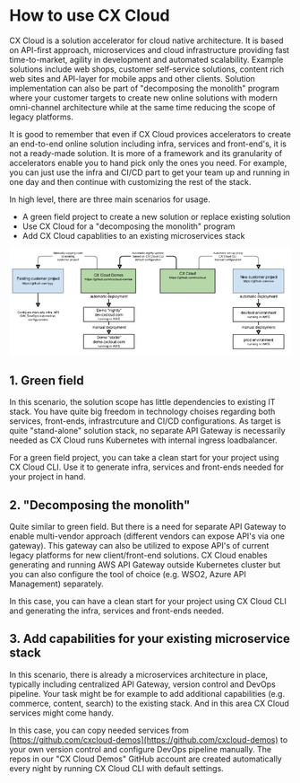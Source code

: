 # How to use CX Cloud

CX Cloud is a solution accelerator for cloud native architecture. It is based on API-first approach, microservices and cloud infrastructure providing fast time-to-market, agility in development and automated scalability. Example solutions include web shops, customer self-service solutions, content rich web sites and API-layer for mobile apps and other clients. Solution implementation can also be part of "decomposing the monolith" program where your customer targets to create new online solutions with modern omni-channel architecture while at the same time reducing the scope of legacy platforms.

It is good to remember that even if CX Cloud provices accelerators to create an end-to-end online solution including infra, services and front-end's, it is not a ready-made solution. It is more of a framework and its granularity of accelerators enable you to hand pick only the ones you need. For example, you can just use the infra and CI/CD part to get your team up and running in one day and then continue with customizing the rest of the stack.

In high level, there are three main scenarios for usage.

* A green field project to create a new solution or replace existing solution  
* Use CX Cloud for a "decomposing the monolith" program
* Add CX Cloud capablities to an existing microservices stack

![](../.gitbook/assets/cxcloud_github.png)

## 1. Green field

In this scenario, the solution scope has little dependencies to existing IT stack. You have quite big freedom in technology choises regarding both services, front-ends, infrastrcuture and CI/CD configurations. As target is quite "stand-alone" solution stack, no separate API Gateway is necessarily needed as CX Cloud runs Kubernetes with internal ingress loadbalancer.

For a green field project, you can take a clean start for your project using CX Cloud CLI. Use it to generate infra, services and front-ends needed for your project in hand.

## 2. "Decomposing the monolith"

Quite similar to green field. But there is a need for separate API Gateway to enable multi-vendor approach \(different vendors can expose API's via one gateway\). This gateway can also be utilized to expose API's of current legacy platforms for new client/front-end solutions. CX Cloud enables generating and running AWS API Gateway outside Kubernetes cluster but you can also configure the tool of choice \(e.g. WSO2, Azure API Management\) separately.

In this case, you can have a clean start for your project using CX Cloud CLI and generating the infra, services and front-ends needed.

## 3. Add capabilities for your existing microservice stack

In this scenario, there is already a microservices architecture in place, typically including centralized API Gateway, version control and DevOps pipeline. Your task might be for example to add additional capabilities \(e.g. commerce, content, search\) to the existing stack. And in this area CX Cloud services might come handy.

In this case, you can copy needed services from [https://github.com/cxcloud-demos](https://github.com/cxcloud-demos) to your own version control and configure DevOps pipeline manually. The repos in our "CX Cloud Demos" GitHub account are created automatically every night by running CX Cloud CLI with default settings.

